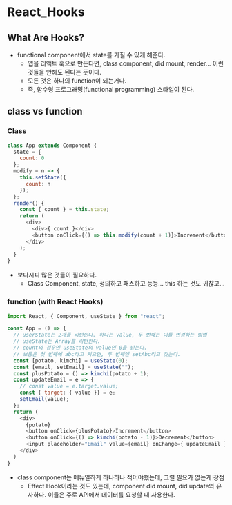 # React_Hooks
## What Are Hooks?
- functional component에서 state를 가질 수 있게 해준다.
  - 앱을 리액트 훅으로 만든다면, class component, did mount, render... 이런 것들을 안해도 된다는 뜻이다.
  - 모든 것은 하나의 function이 되는거다.
  - 즉, 함수형 프로그래밍(functional programming) 스타일이 된다.

## class vs function
### Class
```javascript
class App extends Component {
  state = {
    count: 0
  };
  modify = n => {
    this.setState({
      count: n
    });
  };
  render() {
    const { count } = this.state;
    return (
      <div>
        <div>{ count }</div>
        <button onClick={() => this.modify(count + 1)}>Increment</button>
      </div>
    );
  }
}
```
- 보다시피 많은 것들이 필요하다.
  - Class Component, state, 정의하고 패스하고 등등... this 하는 것도 귀찮고...

### function (with React Hooks)
```javascript
import React, { Component, useState } from "react";

const App = () => {
  // userState는 2개를 리턴한다. 하나는 value, 두 번째는 이를 변경하는 방법
  // useState는 Array를 리턴한다.
  // count의 경우엔 useState의 value인 0을 받는다.
  // 보통은 첫 번째에 abc라고 지으면, 두 번째엔 setAbc라고 짓는다.
  const [potato, kimchi] = useState(0);
  const [email, setEmail] = useState("");
  const plusPotato = () => kimchi(potato + 1);
  const updateEmail = e => {
    // const value = e.target.value;
    const { target: { value }} = e;
    setEmail(value);
  };
  return (
    <div>
      {potato}
      <button onClick={plusPotato}>Increment</button>
      <button onClick={() => kimchi(potato - 1)}>Decrement</button>
      <input placeholder="Email" value={email} onChange={ updateEmail }/>
    </div>
  )
}
```
- class component는 메뉴얼하게 하나하나 적어야했는데, 그럴 필요가 없는게 장점
  - Effect Hook이라는 것도 있는데, component did mount, did update와 유사하다. 이들은 주로 API에서 데이터를 요청할 때 사용한다.